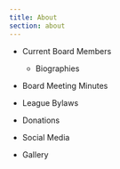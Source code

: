 ```yaml
---
title: About
section: about  
---
```

- Current Board Members

	- Biographies

- Board Meeting Minutes

- League Bylaws

- Donations

- Social Media

- Gallery

<br/>

